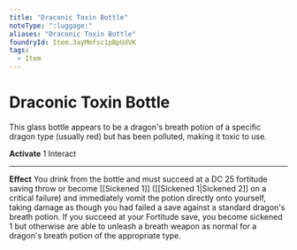 ```yaml
---
title: "Draconic Toxin Bottle"
noteType: ":luggage:"
aliases: "Draconic Toxin Bottle"
foundryId: Item.3ayMmfsc1pBpUdVK
tags:
  - Item
---
```


# Draconic Toxin Bottle

This glass bottle appears to be a dragon's breath potion of a specific dragon type (usually red) but has been polluted, making it toxic to use.

**Activate** 1 Interact

* * *

**Effect** You drink from the bottle and must succeed at a DC 25 fortitude saving throw or become [[Sickened 1]] ([[Sickened 1|Sickened 2]] on a critical failure) and immediately vomit the potion directly onto yourself, taking damage as though you had failed a save against a standard dragon's breath potion. If you succeed at your Fortitude save, you become sickened 1 but otherwise are able to unleash a breath weapon as normal for a dragon's breath potion of the appropriate type.
